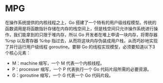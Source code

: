 # MPG

在操作系统提供的内核线程之上，Go 搭建了一个特有的用户级线程模型。传统的函数调用是将函数指针存储在内存的栈空间上，但是栈空间只允许操作系统进行操作，我们能拿到的只限于堆内存，所以 Go 开发者在堆上申请一块内存，将寄存器 %rsp 以及寄存器 %rbp 指过去，从而将这块内存伪装成用户栈，从而巧妙地实现了并行运行用户级线程 goroutine。要聊 Go 的线程实现模型，必须要知道以下3个核心元素：

- M：machine 缩写，一个 M 代表一个内核线程。
- P：processer 缩写，一个 P 代表执行一个 Go 代码片段所需的必要资源。
- G：goroutine 缩写，一个 G 代表一个 Go 代码片段。